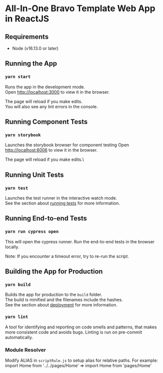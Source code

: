 # All-In-One Bravo Template Web App in ReactJS

## Requirements

- Node (v16.13.0 or later)

## Running the App

### `yarn start`


Runs the app in the development mode.\
Open [http://localhost:3000](http://localhost:3000) to view it in the browser.

The page will reload if you make edits.\
You will also see any lint errors in the console.

## Running Component Tests

### `yarn storybook`

Launches the storybook browser for component testing
Open [http://localhost:6006](http://localhost:6006) to view it in the browser.

The page will reload if you make edits.\

## Running Unit Tests

### `yarn test`

Launches the test runner in the interactive watch mode.\
See the section about [running tests](https://facebook.github.io/create-react-app/docs/running-tests) for more information.

## Running End-to-end Tests

### `yarn run cypress open`

This will open the cypress runner. Run the end-to-end tests in the browser locally.

Note: If you encounter a timeout error, try to re-run the script.

## Building the App for Production

### `yarn build`

Builds the app for production to the `build` folder.\
The build is minified and the filenames include the hashes.\
See the section about [deployment](https://facebook.github.io/create-react-app/docs/deployment) for more information.

### `yarn lint`

A tool for identifying and reporting on code smells and patterns, that makes more consistent code and avoids bugs.
Linting is run on pre-commit automatically.

### Module Resolver

Modify ALIAS in `scriptRule.js` to setup alias for relative paths.
For example: import Home from '../../pages/Home' => import Home from 'pages/Home'

